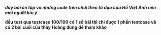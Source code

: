 ***đây bài ôn tập và nhưng code trên chơi theo tà đạo của Hồ Việt Anh nên mọi người lưu ý***

**đều test qua testcase 100/100 có 1 số bài thì chỉ được 1 phần testcase và có 2 bài cuối của thầy Hoàng dùng để tham khảo**


